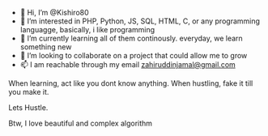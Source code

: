 - 👋 Hi, I’m @Kishiro80
- 👀 I’m interested in PHP, Python, JS, SQL, HTML, C, or any programming languagge, basically, i like programming
- 🌱 I’m currently learning all of them continously. everyday, we learn something new
- 💞️ I’m looking to collaborate on a project that could allow me to grow
- 📫 I am reachable through my email zahiruddinjamal@gmail.com

When learning, act like you dont know anything.
When hustling, fake it till you make it.

Lets Hustle.

Btw, I love beautiful and complex algorithm
